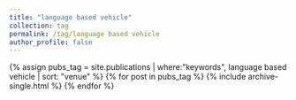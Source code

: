 ```yaml
---
title: "language based vehicle"
collection: tag
permalink: /tag/language based vehicle
author_profile: false
---
```

{% assign pubs_tag = site.publications | where:"keywords", language based vehicle | sort: "venue" %}
{% for post in pubs_tag %}
  {% include archive-single.html %}
{% endfor %}